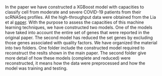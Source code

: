 In the paper we have constructed a XGBoost model with capacities to classify cell from moderate and severe COVID-19 patients from their scRNASeq profiles. All the high-throughput data were obtained from the Lia et al [paper](https://www.nature.com/articles/s41591-020-0901-9). With the purpose to assess the capacities of this machine learning techniques, we have constructed two models. One of the models have taked into account the entire set of genes that were reported in the original paper. The second model has reduced the set genes by excluding those genes associated with quality factors. We have organized the material into two folders. One folder include the constructed model required to reconstruct the reslts shown in the main paper. The second folder give more detail of how these models (complete and reduced) were reconstructed, it means how the data were preprocessed and how the model was training and testing.  
